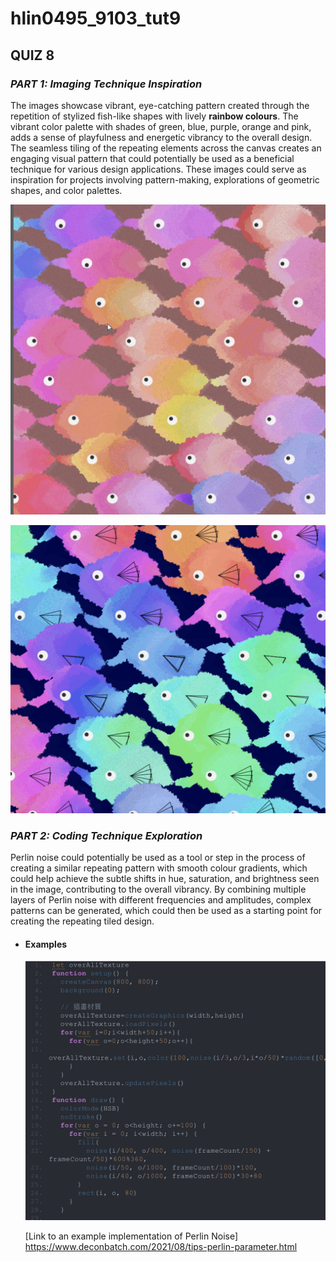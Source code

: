 # hlin0495_9103_tut9

## QUIZ 8

### *PART 1: Imaging Technique Inspiration*
The images showcase vibrant, eye-catching pattern created through the repetition of stylized fish-like shapes with lively **rainbow colours**. The vibrant color palette with shades of green, blue, purple, orange and pink, adds a sense of playfulness and energetic vibrancy to the overall design. The seamless tiling of the repeating elements across the canvas creates an engaging visual pattern that could potentially be used as a beneficial technique for various design applications. These images could serve as inspiration for projects involving pattern-making, explorations of geometric shapes, and color palettes.


![Images of the Artwork](readmeImages/Artwork%201.png)

![Images of the Artwork](readmeImages/Artwork%202.png)


### *PART 2: Coding Technique Exploration*

Perlin noise could potentially be used as a tool or step in the process of creating a similar repeating pattern with smooth colour gradients, which could help achieve the subtle shifts in hue, saturation, and brightness seen in the image, contributing to the overall vibrancy. By combining multiple layers of Perlin noise with different frequencies and amplitudes, complex patterns can be generated, which could then be used as a starting point for creating the repeating tiled design.

- #### Examples
   ![Example Code](readmeImages/Example%20Code.png)

   [Link to an example implementation of Perlin Noise] https://www.deconbatch.com/2021/08/tips-perlin-parameter.html
   